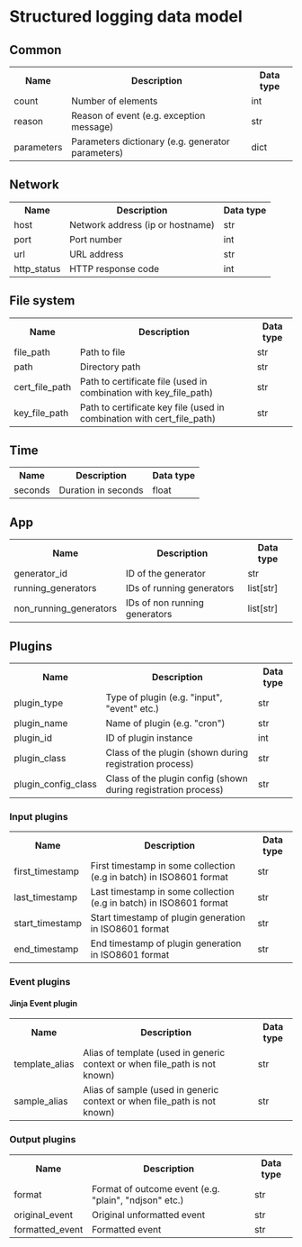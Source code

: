 # Structured logging data model

## Common

<table>
    <th>Name</th>
    <th>Description</th>
    <th>Data type</th>
    <tr>
        <td>count</td>
        <td>Number of elements</td>
        <td>int</td>
    </tr>
    <tr>
        <td>reason</td>
        <td>Reason of event (e.g. exception message)</td>
        <td>str</td>
    </tr>
    <tr>
        <td>parameters</td>
        <td>Parameters dictionary (e.g. generator parameters)</td>
        <td>dict</td>
    </tr>
</table>

## Network

<table>
    <th>Name</th>
    <th>Description</th>
    <th>Data type</th>
    <tr>
        <td>host</td>
        <td>Network address (ip or hostname)</td>
        <td>str</td>
    </tr>
    <tr>
        <td>port</td>
        <td>Port number</td>
        <td>int</td>
    </tr>
    <tr>
        <td>url</td>
        <td>URL address</td>
        <td>str</td>
    </tr>
    <tr>
        <td>http_status</td>
        <td>HTTP response code</td>
        <td>int</td>
    </tr>
</table>

## File system

<table>
    <th>Name</th>
    <th>Description</th>
    <th>Data type</th>
    <tr>
        <td>file_path</td>
        <td>Path to file</td>
        <td>str</td>
    </tr>
    <tr>
        <td>path</td>
        <td>Directory path</td>
        <td>str</td>
    </tr>
    <tr>
        <td>cert_file_path</td>
        <td>Path to certificate file (used in combination with key_file_path)</td>
        <td>str</td>
    </tr>
    <tr>
        <td>key_file_path</td>
        <td>Path to certificate key file (used in combination with cert_file_path)</td>
        <td>str</td>
    </tr>
</table>

## Time

<table>
    <th>Name</th>
    <th>Description</th>
    <th>Data type</th>
    <tr>
        <td>seconds</td>
        <td>Duration in seconds</td>
        <td>float</td>
    </tr>
</table>

## App

<table>
    <th>Name</th>
    <th>Description</th>
    <th>Data type</th>
    <tr>
        <td>generator_id</td>
        <td>ID of the generator</td>
        <td>str</td>
    </tr>
    <tr>
        <td>running_generators</td>
        <td>IDs of running generators</td>
        <td>list[str]</td>
    </tr>
    <tr>
        <td>non_running_generators</td>
        <td>IDs of non running generators</td>
        <td>list[str]</td>
    </tr>
</table>

## Plugins

<table>
    <th>Name</th>
    <th>Description</th>
    <th>Data type</th>
    <tr>
        <td>plugin_type</td>
        <td>Type of plugin (e.g. "input", "event" etc.)</td>
        <td>str</td>
    </tr>
    <tr>
        <td>plugin_name</td>
        <td>Name of plugin (e.g. "cron")</td>
        <td>str</td>
    </tr>
    <tr>
        <td>plugin_id</td>
        <td>ID of plugin instance</td>
        <td>int</td>
    </tr>
    <tr>
        <td>plugin_class</td>
        <td>Class of the plugin (shown during registration process)</td>
        <td>str</td>
    </tr>
    <tr>
        <td>plugin_config_class</td>
        <td>Class of the plugin config (shown during registration process)</td>
        <td>str</td>
    </tr>
</table>

### Input plugins

<table>
    <th>Name</th>
    <th>Description</th>
    <th>Data type</th>
    <tr>
        <td>first_timestamp</td>
        <td>First timestamp in some collection (e.g in batch) in ISO8601 format</td>
        <td>str</td>
    </tr>
    <tr>
        <td>last_timestamp</td>
        <td>Last timestamp in some collection (e.g in batch) in ISO8601 format</td>
        <td>str</td>
    </tr>
    <tr>
        <td>start_timestamp</td>
        <td>Start timestamp of plugin generation in ISO8601 format</td>
        <td>str</td>
    </tr>
    <tr>
        <td>end_timestamp</td>
        <td>End timestamp of plugin generation in ISO8601 format</td>
        <td>str</td>
    </tr>
</table>

### Event plugins

#### Jinja Event plugin

<table>
    <th>Name</th>
    <th>Description</th>
    <th>Data type</th>
    <tr>
        <td>template_alias</td>
        <td>Alias of template (used in generic context or when file_path is not known)</td>
        <td>str</td>
    </tr>
    <tr>
        <td>sample_alias</td>
        <td>Alias of sample (used in generic context or when file_path is not known)</td>
        <td>str</td>
    </tr>
</table>

### Output plugins

<table>
    <th>Name</th>
    <th>Description</th>
    <th>Data type</th>
    <tr>
        <td>format</td>
        <td>Format of outcome event (e.g. "plain", "ndjson" etc.)</td>
        <td>str</td>
    </tr>
    <tr>
        <td>original_event</td>
        <td>Original unformatted event</td>
        <td>str</td>
    </tr>
    <tr>
        <td>formatted_event</td>
        <td>Formatted event</td>
        <td>str</td>
    </tr>
</table>
